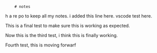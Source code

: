         # notes
h       a re    po to keep all my notes. i added this line here.
vscode test here.


This is a final test to make sure this is working as expected.


Now this is the third test, i think this is finally working.

Fourth test, this is moving forwarf

